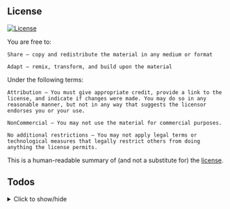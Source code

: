 ## License

[![License](https://img.shields.io/badge/license-CC%20BY--NC%204.0-informational?style=flat-square)](http://creativecommons.org/licenses/by-nc/4.0/)

You are free to:

    Share — copy and redistribute the material in any medium or format

    Adapt — remix, transform, and build upon the material

Under the following terms:

    Attribution — You must give appropriate credit, provide a link to the license, and indicate if changes were made. You may do so in any reasonable manner, but not in any way that suggests the licensor endorses you or your use.

    NonCommercial — You may not use the material for commercial purposes.

    No additional restrictions — You may not apply legal terms or technological measures that legally restrict others from doing anything the license permits.

This is a human-readable summary of (and not a substitute for) the [license](https://creativecommons.org/licenses/by-nc/4.0/legalcode).

## Todos

<details>
  <summary>Click to show/hide</summary>

- change the url `household/nails` to `household/nail-cosmetics` (backend needed)

- pimp out an `all categories` page.

- should say somewhere how many products with filters applied

- show `breadcrumbs` on product modal?

- autofocusing forms on page load makes keyboard cut off part of the form on mobiles devices (including `add store` input, but clicking straight on the add store button does not)

- how to stop accidental scroll on main window when filters panel scrolls for mobile?

- why does `AddProducts` not reset state onExited???

- when you log in with `ProductModal` open for a product youve already reviewed, the "add review" button doesnt say "edit review"... does this matter?

### PWA:

- stop ability to scroll results list in background while product modal is open

- before `install prompt` loads, on chrome it defaults back to "not installable, not iOS", can we detect its still installable some other way and show something else?
</details>
